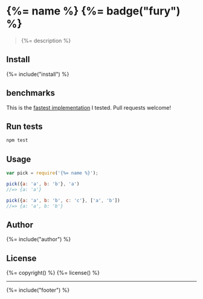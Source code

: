 # {%= name %} {%= badge("fury") %}

> {%= description %}

## Install
{%= include("install") %}

## benchmarks

This is the [fastest implementation](http://jsperf.com/pick-props) I tested. Pull requests welcome!


## Run tests

```bash
npm test
```

## Usage

```js
var pick = require('{%= name %}');

pick({a: 'a', b: 'b'}, 'a')
//=> {a: 'a'}

pick({a: 'a', b: 'b', c: 'c'}, ['a', 'b'])
//=> {a: 'a', b: 'b'}
```

## Author
{%= include("author") %}

## License
{%= copyright() %}
{%= license() %}

***

{%= include("footer") %}
